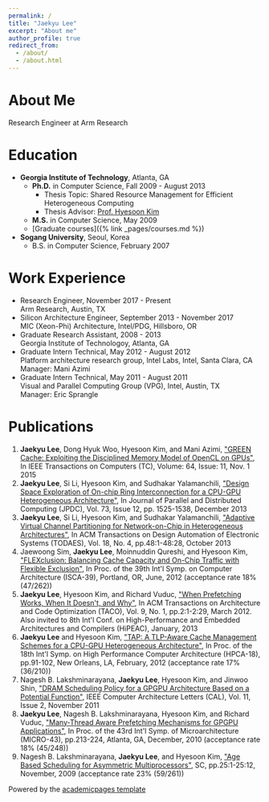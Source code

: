 ```yaml
---
permalink: /
title: "Jaekyu Lee"
excerpt: "About me"
author_profile: true
redirect_from: 
  - /about/
  - /about.html
---
```


About Me
======
Research Engineer at Arm Research

Education
======
- **Georgia Institute of Technology**, Atlanta, GA
  - **Ph.D.** in Computer Science, Fall 2009 - August 2013
    - Thesis Topic: Shared Resource Management for Efficient Heterogeneous Computing
    - Thesis Advisor: [Prof. Hyesoon Kim](http://cc.gatech.edu/~hyesoon)
  - **M.S.** in Computer Science, May 2009
  - [Graduate courses]({% link _pages/courses.md %})
- **Sogang University**, Seoul, Korea
  - B.S. in Computer Science, February 2007

Work Experience
======
- Research Engineer, November 2017 - Present
  <br>Arm Research, Austin, TX
- Silicon Architecture Engineer, September 2013 - November 2017
  <br>MIC (Xeon-Phi) Architecture, Intel/PDG, Hillsboro, OR
- Graduate Research Assistant, 2008 - 2013
  <br>Georgia Institute of Technologoy, Atlanta, GA
- Graduate Intern Technical, May 2012 - August 2012
  <br>Platform architecture research group, Intel Labs, Intel, Santa Clara, CA
  <br>Manager: Mani Azimi
- Graduate Intern Technical, May 2011 - August 2011
  <br>Visual and Parallel Computing Group (VPG), Intel, Austin, TX
  <br>Manager: Eric Sprangle

Publications
======
1. **Jaekyu Lee**, Dong Hyuk Woo, Hyesoon Kim, and Mani Azimi, ["GREEN Cache: Exploiting the Disciplined Memory Model of OpenCL on GPUs"](https://ieeexplore.ieee.org/document/7018047), In IEEE Transactions on Computers (TC), Volume: 64, Issue: 11, Nov. 1 2015</li>
1. **Jaekyu Lee**, Si Li, Hyesoon Kim, and Sudhakar Yalamanchili, ["Design Space Exploration of On-chip Ring Interconnection for a CPU-GPU Heterogeneous Architecture"](https://www.sciencedirect.com/science/article/abs/pii/S0743731513001524?via%3Dihub), In Journal of Parallel and Distributed Computing (JPDC), Vol. 73, Issue 12, pp. 1525-1538, December 2013
1. **Jaekyu Lee**, Si Li, Hyesoon Kim, and Sudhakar Yalamanchili, ["Adaptive Virtual Channel Partitioning for Network-on-Chip in Heterogeneous Architectures"](https://dl.acm.org/doi/10.1145/2504906), In ACM Transactions on Design Automation of Electronic Systems (TODAES), Vol. 18, No. 4, pp.48:1-48:28, October 2013
1. Jaewoong Sim, **Jaekyu Lee**, Moinnuddin Qureshi, and Hyesoon Kim, ["FLEXclusion: Balancing Cache Capacity and On-Chip Traffic with Flexible Exclusion"](https://ieeexplore.ieee.org/document/6237028), In Proc. of the 39th Int'l Symp. on Computer Architecture (ISCA-39), Portland, OR, June, 2012 (acceptance rate 18% (47/262))
1. **Jaekyu Lee**, Hyesoon Kim, and Richard Vuduc, ["When Prefetching Works, When It Doesn't, and Why"](https://dl.acm.org/doi/10.1145/2133382.2133384), In ACM Transactions on Architecture and Code Optimization (TACO), Vol. 9, No. 1, pp.2:1-2:29, March 2012. Also invited to 8th Int'l Conf. on High-Performance and Embedded Architectures and Compilers (HiPEAC), January, 2013
1. **Jaekyu Lee** and Hyesoon Kim, ["TAP: A TLP-Aware Cache Management Schemes for a CPU-GPU Heterogeneous Architecture"](https://ieeexplore.ieee.org/document/6168947), In Proc. of the 18th Int'l Symp. on High Performance Computer Architecture (HPCA-18), pp.91-102, New Orleans, LA, February, 2012 (acceptance rate 17% (36/210))
1. Nagesh B. Lakshminarayana, **Jaekyu Lee**, Hyesoon Kim, and Jinwoo Shin, ["DRAM Scheduling Policy for a GPGPU Architecture Based on a Potential Function"](https://ieeexplore.ieee.org/document/6092408), IEEE Computer Architecture Letters (CAL), Vol. 11, Issue 2, November 2011
1. **Jaekyu Lee**, Nagesh B. Lakshminarayana, Hyesoon Kim, and Richard Vuduc, ["Many-Thread Aware Prefetching Mechanisms for GPGPU Applications"](https://ieeexplore.ieee.org/document/5695538), In Proc. of the 43rd Int'l Symp. of Microarchitecture (MICRO-43), pp.213-224, Atlanta, GA, December, 2010 (acceptance rate 18% (45/248))
1. Nagesh B. Lakshminarayana, **Jaekyu Lee**, and Hyesoon Kim, ["Age Based Scheduling for Asymmetric Multiprocessors"](https://ieeexplore.ieee.org/document/6375576), SC, pp.25:1-25:12, November, 2009 (acceptance rate 23% (59/261))


Powered by the [academicpages template](https://github.com/academicpages/academicpages.github.io)
